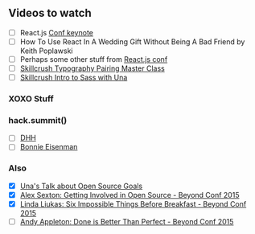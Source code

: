 ## Videos to watch
- [ ] React.js [Conf keynote](https://www.youtube.com/watch?v=MGuKhcnrqGA&list=PLb0IAmt7-GS0M8Q95RIc2lOM6nc77q1IY&index=1)
- [ ] How To Use React In A Wedding Gift Without Being A Bad Friend by Keith Poplawski
- [ ] Perhaps some other stuff from [React.js conf](https://www.youtube.com/playlist?list=PLb0IAmt7-GS0M8Q95RIc2lOM6nc77q1IY#reactjsconf2016)
- [ ] [Skillcrush Typography Pairing Master Class](http://skillcrush.com/skill-resource/master-class-katie-kovalcin-typography-pairing-type/)
- [ ] [Skillcrush Intro to Sass with Una](http://skillcrush.com/skill-resource/master-class-una-kravits/) 

### XOXO Stuff

### hack.summit()
- [ ] [DHH](https://www.youtube.com/watch?v=99LBwJnFDE8)
- [ ] [Bonnie Eisenman](https://www.youtube.com/watch?v=jk0RnCTr6nY)

### Also
- [X] [Una's Talk about Open Source Goals](https://www.youtube.com/watch?v=xQEU0ZsvXYI)
- [X] [Alex Sexton: Getting Involved in Open Source - Beyond Conf 2015](https://www.youtube.com/watch?v=dXXOs0toPyg)
- [X] [Linda Liukas: Six Impossible Things Before Breakfast - Beyond Conf 2015](https://www.youtube.com/watch?v=i-MngtDiqrE)
- [ ] [Andy Appleton: Done is Better Than Perfect - Beyond Conf 2015](https://youtu.be/fELVZkzXRw8)
